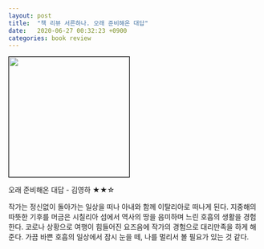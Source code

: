 ```yaml
---
layout: post
title:  "책 리뷰 서른하나. 오래 준비해온 대답"
date:   2020-06-27 00:32:23 +0900
categories: book review
---
```

<img width=240px style="border:1px solid black;" src="https://shopping-phinf.pstatic.net/main_3249140/32491404810.20220527045408.jpg?type=w300">

오래 준비해온 대답 - 김영하 ★★☆

작가는 정신없이 돌아가는 일상을 떠나 아내와 함께 이탈리아로 떠나게 된다. 지중해의 따뜻한 기후를 머금은 시칠리아 섬에서 역사의 땅을 음미하며 느린 호흡의 생활을 경험한다.
코로나 상황으로 여행이 힘들어진 요즈음에 작가의 경험으로 대리만족을 하게 해준다. 가끔 바쁜 호흡의 일상에서 잠시 눈을 떼, 나를 멀리서 볼 필요가 있는 것 같다.
